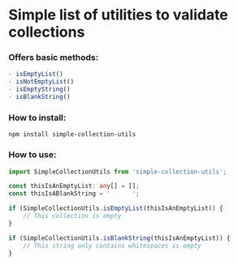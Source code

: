 # Simple list of utilities to validate collections

### Offers basic methods:

```typescript
- isEmptyList()
- isNotEmptyList()
- isEmptyString()
- isBlankString()
```

### How to install:
```shell
npm install simple-collection-utils
```

### How to use:
```typescript
import SimpleCollectionUtils from 'simple-collection-utils';

const thisIsAnEmptyList: any[] = [];
const thisIsABlankString = '      ';

if (SimpleCollectionUtils.isEmptyList(thisIsAnEmptyList)) {
    // This collection is empty
}

if (SimpleCollectionUtils.isBlankString(thisIsAnEmptyList)) {
    // This string only contains whitespaces is empty
}
```

